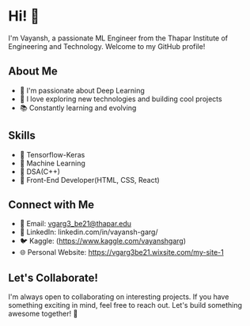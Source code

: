 # Hi! 👋

I'm Vayansh, a passionate ML Engineer from the Thapar Institute of Engineering and Technology. Welcome to my GitHub profile!

## About Me

- 🌱 I'm passionate about Deep Learning
- 🚀 I love exploring new technologies and building cool projects
- 📚 Constantly learning and evolving

## Skills

- 🔧 Tensorflow-Keras
- 🔧 Machine Learning
- 🔧 DSA(C++)
- 🔧 Front-End Developer(HTML, CSS, React)

## Connect with Me

- 📧 Email: vgarg3_be21@thapar.edu
- 💼 LinkedIn: linkedin.com/in/vayansh-garg/
- 🐦 Kaggle: (https://www.kaggle.com/vayanshgarg)
- 🌐 Personal Website: https://vgarg3be21.wixsite.com/my-site-1


## Let's Collaborate!

I'm always open to collaborating on interesting projects. If you have something exciting in mind, feel free to reach out. Let's build something awesome together! 🚀


